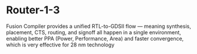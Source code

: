 # Router-1-3
Fusion Compiler provides a unified RTL-to-GDSII flow — meaning synthesis, placement, CTS, routing, and signoff all happen in a single environment, enabling better PPA (Power, Performance, Area) and faster convergence, which is very effective for 28 nm technology
